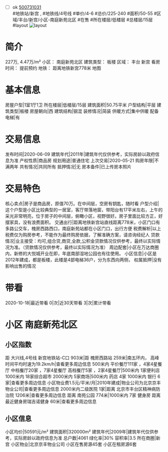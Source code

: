 - [ ] ok [500731031](https://bj.5i5j.com/ershoufang/500731031.html)  
 #地铁站/新宫 ,  #地铁线/4号线
#单价/4-6 #总价/225-240 #面积/50-55   #区域/丰台/新宫/小区-南庭新苑北区 #在售 #所在楼层/低楼层 #总楼层/15层 #layout 
![layout](http://image2.5i5j.com//group2/M00/F5/9A/CgqJNF7eAUSAbauzAAPnv44laTE250.jpg_P5.jpg) 
# 简介 
 227万,  4.47万/m² 
小区： 南庭新苑北区
建筑类型： 板楼
区域： 丰台 新宫
看房时间： 提前预约
地铁： 距离地铁新宫778米 地图
# 基本信息 
 房屋户型|1室1厅1卫
所在楼层|低楼层/15层
建筑面积|50.75平米
户型结构|平层
建筑类型|板楼
房屋朝向|西
建筑结构|钢混
装修情况|简装
供暖方式|集中供暖
配备电梯|有
# 交易信息 
 发布时间|2020-06-09
建筑年代|2011年|建筑年代仅供参考，实际房龄以政府信息为准
产权性质|商品房
规划用途|普通住宅
上次交易|2020-05-21
购房年限|不满两年
共有情况|共同所有
抵押情况|无
房本备件|已上传房本照片
# 交易特色 
 核心卖点|房子是商品房，原值70万。在中间层，空房有钥匙，随时看
户型介绍|这个户型是小区比较典型的一居室，客厅带落地窗，带阳台有17平米左右，上午的采光非常明亮，位于房子的中间层，俯瞰小区，视野很好。房子里面比较方正，好摆家具，没有浪费面积。
交通出行|距离地铁新宫站直线距离778米，小区门口有多路公交车，槐房西路西口，南庭新苑站都在小区门口，出行方便
税费解析|以上税费仅为购房参考，不能作为最终购房依据，了解准确方案，请咨询经纪人
贷款情况|业主接受：均可,组合贷,商贷,全款,公积金贷款情况仅供参考，最终以实际情况为准。（贷款情况仅供参考，最终以实际情况为准）
周边配套|小区在万达商圈内，新修的大悦城开业在即，年底南部湿地公园也有往使用。
小区信息|小区是2012年建成，都是板楼，此楼是4部电梯36户，分为东西向两侧，
权属抵押|没有影响出售的情况
# 带看 
 2020-10-18|最近带看	 0|次|近30天带看	 3|次|累计带看
# 小区 南庭新苑北区
## 小区指数 
 距 大兴线,4号线 新宫地铁站-C口 903米|距 槐房西路站 259米|南五环内， 高峰时间平均时速为19.2km/h|查看更多周边信息
500米内 平价餐厅111家 ，4家4星餐厅
中档餐厅20家 ，7家4星餐厅
高档餐厅5家 ，2家4星餐厅|500米内 1家便利店
1000米内 18家综合超市
2000米内 5家商场|500米内 药店 4家
1000米内 银行 6家|查看更多周边信息
小区物业费1.5元/平米/月|2010年建成|物业公司为北京京丰物业公司|查看更多周边信息
2000米内二级医院 1家|距离 北京市丰台区精神病防治院  1206米|查看更多周边信息
距离 南苑公园 774米|1000米内 7家 健身房
距离最近健身房瑞吉诺健身 60米|查看更多周边信息
## 小区信息 
 小区均价|50591元/m²
建筑面积|320000m²
建筑年代|2009年|建筑年代仅供参考，实际房龄以政府信息为准
总户数|4061
绿化率|30%
容积率|3.5
所在商圈|新宫
小区物业|北京京丰物业公司
小区在售房源45套
小区在租房源6套
